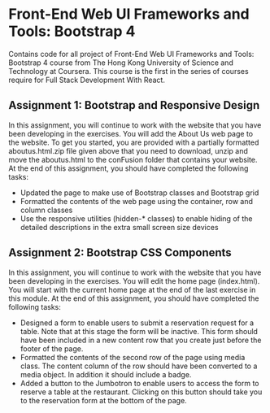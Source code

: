 # Front-End Web UI Frameworks and Tools: Bootstrap 4
Contains code for all project of Front-End Web UI Frameworks and Tools: Bootstrap 4 course from The Hong Kong University of Science and Technology at Coursera. This course is the first in the series of courses require for Full Stack Development With React.

## Assignment 1: Bootstrap and Responsive Design
In this assignment, you will continue to work with the website that you have been developing in the exercises. You will add the About Us web page to the website. To get you started, you are provided with a partially formatted aboutus.html.zip file given above that you need to download, unzip and move the aboutus.html to the conFusion folder that contains your website. At the end of this assignment, you should have completed the following tasks:

* Updated the page to make use of Bootstrap classes and Bootstrap grid
* Formatted the contents of the web page using the container, row and column classes
* Use the responsive utilities (hidden-* classes) to enable hiding of the detailed descriptions in the extra small screen size devices

## Assignment 2: Bootstrap CSS Components
In this assignment, you will continue to work with the website that you have been developing in the exercises. You will edit the home page (index.html). You will start with the current home page at the end of the last exercise in this module. At the end of this assignment, you should have completed the following tasks:

* Designed a form to enable users to submit a reservation request for a table. Note that at this stage the form will be inactive. This form should have been included in a new content row that you create just before the footer of the page.
* Formatted the contents of the second row of the page using media class. The content column of the row should have been converted to a media object. In addition it should include a badge.
* Added a button to the Jumbotron to enable users to access the form to reserve a table at the restaurant. Clicking on this button should take you to the reservation form at the bottom of the page.